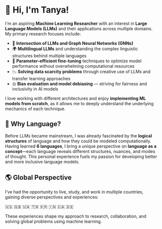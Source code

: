 # 👋 Hi, I'm Tanya!

I'm an aspiring **Machine Learning Researcher** with an interest in **Large Language Models (LLMs)** and their applications across multiple domains. My primary research focuses include:

- 🧠 **Intersection of LLMs and Graph Neural Networks (GNNs)**
- 🌍 **Multilingual LLMs** and understanding the complex linguistic structures behind multiple languages
- 🔧 **Parameter-efficient fine-tuning** techniques to optimize model performance without overwhelming computational resources
- 📉 **Solving data scarcity problems** through creative use of LLMs and transfer learning approaches
- ⚖️ **Bias evaluation and model debiasing** — striving for fairness and inclusivity in AI models

I love working with different architectures and enjoy **implementing ML models from scratch**, as it allows me to deeply understand the underlying mechanics of each technique.

## 🌟 Why Language?

Before LLMs became mainstream, I was already fascinated by the **logical structures** of language and how they could be modeled computationally. Having learned **6 languages**, I bring a unique perspective on **language as a concept**—each language reveals different structures, nuances, and modes of thought. This personal experience fuels my passion for developing better and more inclusive language models.

## 🌎 Global Perspective

I’ve had the opportunity to live, study, and work in multiple countries, gaining diverse perspectives and experiences:

🇺🇸 🇬🇧 🇺🇦 🇹🇼 🇰🇷 🇮🇳 🇨🇦 🇩🇪

These experiences shape my approach to research, collaboration, and solving global problems using machine learning.
